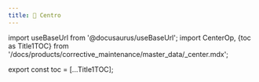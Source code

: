 ```yaml
---
title: 🔵 Centro
---
```


import useBaseUrl from '@docusaurus/useBaseUrl'; 
import CenterOp, {toc as Title1TOC} from '/docs/products/corrective_maintenance/master_data/_center.mdx'; 


<CenterOp/>

export const toc = [...Title1TOC];